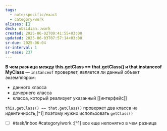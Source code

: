 ```yaml
---
tags:
  - note/specific/exact
  - category/work
aliases: []
deck: obsidian::work
created: 2025-06-02T09:41:55+03:00
updated: 2025-06-03T07:57:14+03:00
sr-due: 2025-06-04
sr-interval: 1
sr-ease: 237
---
```


**В чем разница между this.getClass == that.getClass() и that instanceof MyClass**
—
`instanceof` проверяет, является ли данный объект экземпляром:
- данного класса
- дочернего класса
- класса, который реализует указанный [[интерфейс]]

`this.getClass() == that.getClass()` проверяет два класса на идентичность,[^1] поэтому нужно использовать `getClass()`

- [ ] #task/inbox #category/work :[^1] все еще непонятно в чем разница
